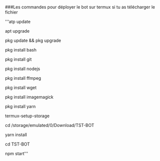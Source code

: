 


###Les commandes pour déployer le bot sur termux si tu as
télécharger le fichier 

'''atp update

apt upgrade

pkg update && pkg upgrade

pkg install bash

pkg install git

pkg install nodejs

pkg install ffmpeg

pkg install wget

pkg install imagemagick

pkg install yarn

termux-setup-storage

cd /storage/emulated/0/Download/TST-BOT

yarn install

cd TST-BOT

npm start'''
